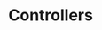 <script setup>
    import Docs from "@lesli-dev/components/lesli-working.vue"
</script>

# Controllers

<Docs />
